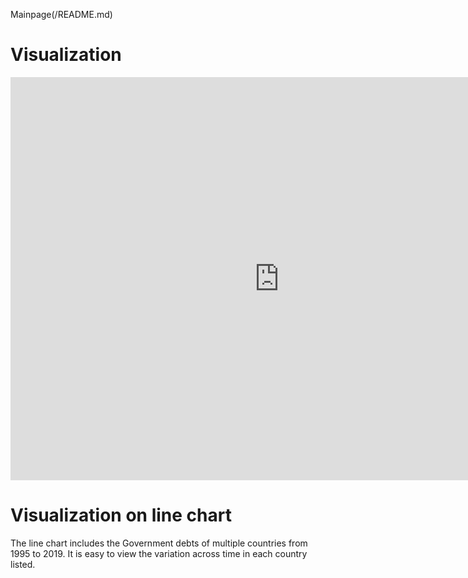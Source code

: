 Mainpage(/README.md)

# Visualization
<iframe src="https://data.oecd.org/chart/61QM" width="860" height="645" style="border: 0" mozallowfullscreen="true" webkitallowfullscreen="true" allowfullscreen="true"><a href="https://data.oecd.org/chart/61QM" target="_blank">OECD Chart: General government debt, Total, % of GDP, Annual, 2018</a></iframe>


# Visualization on line chart
The line chart includes the Government debts of multiple countries from 1995 to 2019. It is easy to view the variation across time in each country listed. 
<div class="flourish-embed flourish-chart" data-src="visualisation/3190834" data-url="https://flo.uri.sh/visualisation/3190834/embed"><script src="https://public.flourish.studio/resources/embed.js"></script></div>

